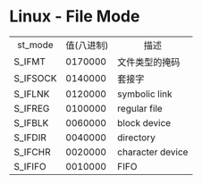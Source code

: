 # Linux - File Mode 
<table>
<tr align="center">
<td>st_mode</td>
<td>值(八进制)</td>
<td>描述</td>
</tr>
<tr>
<td>S_IFMT</td>     
<td>0170000</td>   
<td>文件类型的掩码</td>
</tr>
<tr>
<td>S_IFSOCK</td>   
<td>0140000</td>   
<td>套接字</td>
</tr>
<tr>
<td>S_IFLNK</td>    
<td>0120000</td>   
<td>symbolic link</td>
</tr>
<tr>
<td>S_IFREG</td>    
<td>0100000</td>   
<td>regular file</td>
</tr>
<tr>
<td>S_IFBLK</td>    
<td>0060000</td>   
<td>block device</td>
</tr>
<tr>
<td>S_IFDIR</td>    
<td>0040000</td>   
<td>directory</td>
</tr>
<tr>
<td>S_IFCHR</td>    
<td>0020000</td>   
<td>character device</td>
</tr>
<tr>
<td>S_IFIFO</td>    
<td>0010000</td>   
<td>FIFO</td>
</tr>
</table>
